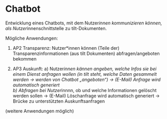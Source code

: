 # Chatbot
Entwicklung eines Chatbots, mit dem Nutzer*innen kommunizieren können, als Nutzer*innenschnittstelle zu tilt-Dokumenten.

Mögliche Anwendungen: 
1.	AP2 Transparenz: 
Nutzer*innen können (Teile der) Transparenzinformationen (aus tilt Dokumenten) abfragen/angeboten bekommen 

2.	AP3 Auskunft: 
  a)	Nutzer*innen kännen angeben, welche Infos sie bei einem Dienst anfragen wollen (in tilt steht, welche Daten gesammelt werden -> werden von Chatbot „angeboten“) 
			-> (E-Mail) Anfrage wird automatisch generiert      
  b)	Abfragen bei Nutzer*innnn, ob und welche Informationen gelöscht werden sollen -> (E-Mail) Löschanfrage wird automatisch generiert
  ->	Brücke zu unterstützten Auskunftsanfragen



(weitere Anwendungen möglich)

